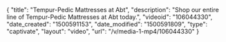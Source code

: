 {
    "title": "Tempur-Pedic Mattresses at Abt",
    "description": "Shop our entire line of Tempur-Pedic Mattresses at Abt today.",
    "videoid": "106044330",
    "date_created": "1500591153",
    "date_modified": "1500591809",
    "type": "captivate",
    "layout": "video",
    "url": "\/v\/media-1-mp4\/106044330"
}